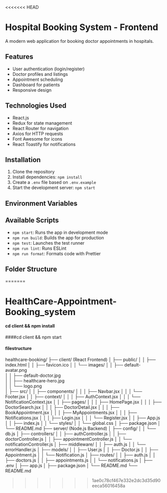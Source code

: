 <<<<<<< HEAD
# Hospital Booking System - Frontend

A modern web application for booking doctor appointments in hospitals.

## Features

- User authentication (login/register)
- Doctor profiles and listings
- Appointment scheduling
- Dashboard for patients
- Responsive design

## Technologies Used

- React.js
- Redux for state management
- React Router for navigation
- Axios for HTTP requests
- Font Awesome for icons
- React Toastify for notifications

## Installation

1. Clone the repository
2. Install dependencies: `npm install`
3. Create a `.env` file based on `.env.example`
4. Start the development server: `npm start`

## Environment Variables
<!-- 
- `REACT_APP_API_URL`: Backend API URL
- `REACT_APP_NAME`: Application name
- `REACT_APP_ENV`: Environment (development/production) -->

## Available Scripts

- `npm start`: Runs the app in development mode
- `npm run build`: Builds the app for production
- `npm test`: Launches the test runner
- `npm run lint`: Runs ESLint
- `npm run format`: Formats code with Prettier

## Folder Structure
=======
# HealthCare-Appointment-Booking_system


#### cd client && npm install
####cd client && npm start

#### filestructure

healthcare-booking/
├── client/ (React Frontend)
│   ├── public/
│   │   ├── index.html
│   │   ├── favicon.ico
│   │   └── images/
│   │       ├── default-avatar.png          
│   │       ├── default-doctor.jpg          
│   │       ├── healthcare-hero.jpg         
│   │       └── logo.png                    
│   ├── src/
│   │   ├── components/
│   │   │   ├── Navbar.jsx
│   │   │   └── Footer.jsx
│   │   ├── context/
│   │   │   ├── AuthContext.jsx
│   │   │   └── NotificationContext.jsx
│   │   ├── pages/
│   │   │   ├── HomePage.jsx
│   │   │   ├── DoctorSearch.jsx
│   │   │   ├── DoctorDetail.jsx
│   │   │   ├── BookAppointment.jsx
│   │   │   ├── MyAppointments.jsx
│   │   │   ├── Notifications.jsx
│   │   │   ├── Login.jsx
│   │   │   └── Register.jsx
│   │   ├── App.js
│   │   ├── index.js
│   │   └── styles/
│   │       └── global.css
│   ├── package.json
│   └── README.md
├── server/ (Node.js Backend)
│   ├── config/
│   │   └── db.js
│   ├── controllers/
│   │   ├── authController.js
│   │   ├── doctorController.js
│   │   ├── appointmentController.js
│   │   └── notificationController.js
│   ├── middleware/
│   │   ├── auth.js
│   │   └── errorHandler.js
│   ├── models/
│   │   ├── User.js
│   │   ├── Doctor.js
│   │   ├── Appointment.js
│   │   └── Notification.js
│   ├── routes/
│   │   ├── auth.js
│   │   ├── doctors.js
│   │   ├── appointments.js
│   │   └── notifications.js
│   ├── .env
│   ├── app.js
│   ├── package.json
│   └── README.md
└── README.md
>>>>>>> 1ae0c78cf467e332e2dc3d35d90eeca56016458a
